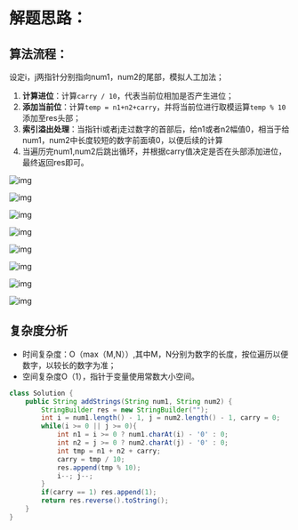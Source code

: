# 解题思路：

## 算法流程：

设定i，j两指针分别指向num1，num2的尾部，模拟人工加法；

1. **计算进位**：计算`carry / 10`，代表当前位相加是否产生进位；
2. **添加当前位**：计算`temp = n1+n2+carry`，并将当前位进行取模运算`temp % 10`添加至res头部；
3. **索引溢出处理**：当指针i或者j走过数字的首部后，给n1或者n2幅值0，相当于给num1，num2中长度较短的数字前面填0，以便后续的计算
4. 当遍历完num1,num2后跳出循环，并根据carry值决定是否在头部添加进位，最终返回res即可。



![img](https://pic.leetcode-cn.com/ae367453af71c81803a1e9beee90495a19a406eacbb33f532acdf241f5297fed-Picture1.png)

![img](https://pic.leetcode-cn.com/113d975b781eae7a19258478e65e0017cfba5328af70eadd6d69e608ea7b7c94-Picture2.png)

![img](https://pic.leetcode-cn.com/b665de7e41201cedafc678c65f26eebbf6bcba2e051e6bf365a60b06d64ebd4f-Picture3.png)

![img](https://pic.leetcode-cn.com/f4423cda696c16e92de8804a72114154e3aa9b65a183dae5ccdbcbd7fb0c9aa4-Picture4.png)

![img](https://pic.leetcode-cn.com/a46f2e9cfae9875686d8b7a90b1966345ff1c85a064fccb2723f6657470910ab-Picture5.png)

![img](https://pic.leetcode-cn.com/e9e655ac9f21da0c59822e1ccb2782ad29f123964ead0b91ca9dfe2f4407fb97-Picture6.png)

![img](https://pic.leetcode-cn.com/23ffeeedcf0c11dece507bfd801c4af14f7888c2474cb08e4278a3bf27528541-Picture7.png)

![img](https://pic.leetcode-cn.com/921c2d55581204b62c7af8fcbadf2716656bb4b454b2641973f9a1286999a89b-Picture8.png)

## 复杂度分析

- 时间复杂度：O（max（M,N））,其中M，N分别为数字的长度，按位遍历以便数字，以较长的数字为准；
- 空间复杂度O（1），指针于变量使用常数大小空间。



```java
class Solution {
    public String addStrings(String num1, String num2) {
        StringBuilder res = new StringBuilder("");
        int i = num1.length() - 1, j = num2.length() - 1, carry = 0;
        while(i >= 0 || j >= 0){
            int n1 = i >= 0 ? num1.charAt(i) - '0' : 0;
            int n2 = j >= 0 ? num2.charAt(j) - '0' : 0;
            int tmp = n1 + n2 + carry;
            carry = tmp / 10;
            res.append(tmp % 10);
            i--; j--;
        }
        if(carry == 1) res.append(1);
        return res.reverse().toString();
    }
}
```

